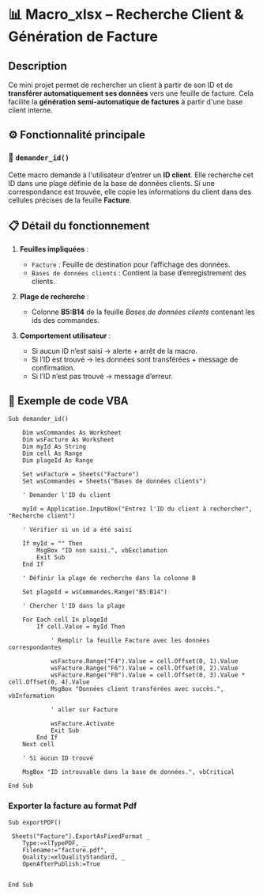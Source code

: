 # 📊 Macro_xlsx – Recherche Client & Génération de Facture

## Description

Ce mini projet permet de rechercher un client à partir de son ID et de **transférer automatiquement ses données** vers une feuille de facture. Cela facilite la **génération semi-automatique de factures** à partir d'une base client interne.

## ⚙️ Fonctionnalité principale

### 🔎 `demander_id()`

Cette macro demande à l'utilisateur d’entrer un **ID client**. Elle recherche cet ID dans une plage définie de la base de données clients. Si une correspondance est trouvée, elle copie les informations du client dans des cellules précises de la feuille **Facture**.

## 📋 Détail du fonctionnement

1. **Feuilles impliquées** :
   - `Facture` : Feuille de destination pour l’affichage des données.
   - `Bases de données clients` : Contient la base d’enregistrement des clients.

2. **Plage de recherche** :
   - Colonne **B5:B14** de la feuille *Bases de données clients* contenant les ids des commandes.

3. **Comportement utilisateur** :
   - Si aucun ID n’est saisi → alerte + arrêt de la macro.
   - Si l’ID est trouvé → les données sont transférées + message de confirmation.
   - Si l’ID n’est pas trouvé → message d’erreur.

## 🧪 Exemple de code VBA

```vba
Sub demander_id()

    Dim wsCommandes As Worksheet
    Dim wsFacture As Worksheet
    Dim myId As String
    Dim cell As Range
    Dim plageId As Range
    
    Set wsFacture = Sheets("Facture")
    Set wsCommandes = Sheets("Bases de données clients")
    
    ' Demander l'ID du client

    myId = Application.InputBox("Entrez l'ID du client à rechercher", "Recherche client")

    ' Vérifier si un id a été saisi

    If myId = "" Then
        MsgBox "ID non saisi.", vbExclamation
        Exit Sub
    End If
    
    ' Définir la plage de recherche dans la colonne B

    Set plageId = wsCommandes.Range("B5:B14")
    
    ' Chercher l'ID dans la plage

    For Each cell In plageId
        If cell.Value = myId Then

            ' Remplir la feuille Facture avec les données correspondantes

            wsFacture.Range("F4").Value = cell.Offset(0, 1).Value
            wsFacture.Range("F6").Value = cell.Offset(0, 2).Value
            wsFacture.Range("F8").Value = cell.Offset(0, 3).Value * cell.Offset(0, 4).Value
            MsgBox "Données client transférées avec succès.", vbInformation
            
            ' aller sur Facture

            wsFacture.Activate
            Exit Sub
        End If
    Next cell
    
    ' Si aucun ID trouvé

    MsgBox "ID introuvable dans la base de données.", vbCritical

End Sub
```
### Exporter la facture au format Pdf

```vba
Sub exportPDF()

 Sheets("Facture").ExportAsFixedFormat _
    Type:=xlTypePDF, _
    Filename:="facture.pdf", _
    Quality:=xlQualityStandard, _
    OpenAfterPublish:=True


End Sub
